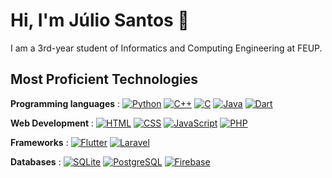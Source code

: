 # Hi, I'm Júlio Santos 👋

I am a 3rd-year student of Informatics and Computing Engineering at FEUP. 


## Most Proficient Technologies

**Programming languages** :     [![Python](https://img.shields.io/badge/-Python-3776AB?logo=python&logoColor=white)](https://www.python.org/) [![C++](https://img.shields.io/badge/-C++-00599C?logo=c%2B%2B&logoColor=white)](https://isocpp.org/) [![C](https://img.shields.io/badge/-C-A8B9CC?logo=c&logoColor=white)](https://en.wikipedia.org/wiki/C_(programming_language)) [![Java](https://img.shields.io/badge/-Java-007396?logo=java&logoColor=white)](https://www.oracle.com/java/) [![Dart](https://img.shields.io/badge/-Dart-0175C2?logo=dart&logoColor=white)](https://dart.dev/)

**Web Development** :     [![HTML](https://img.shields.io/badge/-HTML-E34F26?logo=html5&logoColor=white)](https://developer.mozilla.org/en-US/docs/Web/HTML) [![CSS](https://img.shields.io/badge/-CSS-1572B6?logo=css3&logoColor=white)](https://developer.mozilla.org/en-US/docs/Web/CSS) [![JavaScript](https://img.shields.io/badge/-JavaScript-F7DF1E?logo=javascript&logoColor=black)](https://developer.mozilla.org/en-US/docs/Web/JavaScript) [![PHP](https://img.shields.io/badge/-PHP-777BB4?logo=php&logoColor=white)](https://www.php.net/)

**Frameworks** :      [![Flutter](https://img.shields.io/badge/-Flutter-02569B?logo=flutter&logoColor=white)](https://flutter.dev/) [![Laravel](https://img.shields.io/badge/-Laravel-FF2D20?logo=laravel&logoColor=white)](https://laravel.com/)

**Databases** :      [![SQLite](https://img.shields.io/badge/-SQLite-003B57?logo=sqlite&logoColor=white)](https://sqlite.org/index.html) [![PostgreSQL](https://img.shields.io/badge/-PostgreSQL-4169E1?logo=postgresql&logoColor=white)](https://www.postgresql.org/) [![Firebase](https://img.shields.io/badge/-Firebase-FFCA28?logo=firebase&logoColor=black)](https://firebase.google.com/)


  
<!--
- 🔭 I’m currently working on a Social Network and an App User Interface
- 🌱 I’m currently learning Haskell, Network Engineering, Cybersecurity fundamentals
- 👯 I’m looking to collaborate on ...
- 🤔 I’m looking for help with ...
- 💬 Ask me about ...
- 📫 How to reach me: ...
- ⚡ Fun fact: ...
-->
